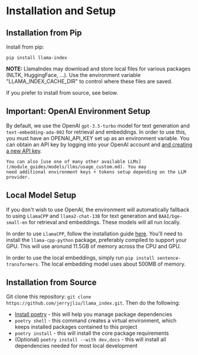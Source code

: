 # Installation and Setup

## Installation from Pip

Install from pip:

```
pip install llama-index
```

**NOTE:** LlamaIndex may download and store local files for various packages (NLTK, HuggingFace, ...). Use the environment variable "LLAMA_INDEX_CACHE_DIR" to control where these files are saved.

If you prefer to install from source, see below.

## Important: OpenAI Environment Setup

By default, we use the OpenAI `gpt-3.5-turbo` model for text generation and `text-embedding-ada-002` for retrieval and embeddings. In order to use this, you must have an OPENAI_API_KEY set up as an environment variable.
You can obtain an API key by logging into your OpenAI account and [and creating a new API key](https://platform.openai.com/account/api-keys).

```{tip}
You can also [use one of many other available LLMs](/module_guides/models/llms/usage_custom.md). You may
need additional environment keys + tokens setup depending on the LLM provider.
```

## Local Model Setup

If you don't wish to use OpenAI, the environment will automatically fallback to using `LlamaCPP` and `llama2-chat-13B` for text generation and `BAAI/bge-small-en` for retrieval and embeddings. These models will all run locally.

In order to use `LlamaCPP`, follow the installation guide [here](/examples/llm/llama_2_llama_cpp.ipynb). You'll need to install the `llama-cpp-python` package, preferably compiled to support your GPU. This will use aronund 11.5GB of memory across the CPU and GPU.

In order to use the local embeddings, simply run `pip install sentence-transformers`. The local embedding model uses about 500MB of memory.

## Installation from Source

Git clone this repository: `git clone https://github.com/jerryjliu/llama_index.git`. Then do the following:

- [Install poetry](https://python-poetry.org/docs/#installation) - this will help you manage package dependencies
- `poetry shell` - this command creates a virtual environment, which keeps installed packages contained to this project
- `poetry install` - this will install the core package requirements
- (Optional) `poetry install --with dev,docs` - this will install all dependencies needed for most local development
